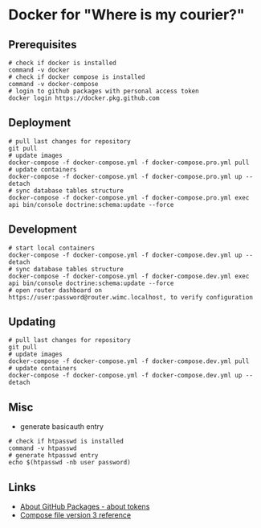 # Docker for "Where is my courier?"

## Prerequisites
```shell script
# check if docker is installed
command -v docker
# check if docker compose is installed
command -v docker-compose
# login to github packages with personal access token
docker login https://docker.pkg.github.com
```

## Deployment
```shell script
# pull last changes for repository
git pull
# update images
docker-compose -f docker-compose.yml -f docker-compose.pro.yml pull
# update containers
docker-compose -f docker-compose.yml -f docker-compose.pro.yml up --detach
# sync database tables structure
docker-compose -f docker-compose.yml -f docker-compose.pro.yml exec api bin/console doctrine:schema:update --force
```

## Development
```shell script
# start local containers
docker-compose -f docker-compose.yml -f docker-compose.dev.yml up --detach
# sync database tables structure
docker-compose -f docker-compose.yml -f docker-compose.dev.yml exec api bin/console doctrine:schema:update --force
# open router dashboard on https://user:password@router.wimc.localhost, to verify configuration
```

## Updating
```shell script
# pull last changes for repository
git pull
# update images
docker-compose -f docker-compose.yml -f docker-compose.dev.yml pull
# update containers
docker-compose -f docker-compose.yml -f docker-compose.dev.yml up --detach
```

## Misc
- generate basicauth entry
```shell script
# check if htpasswd is installed
command -v htpasswd
# generate htpasswd entry
echo $(htpasswd -nb user password)
```

## Links
- [About GitHub Packages - about tokens](https://help.github.com/en/packages/publishing-and-managing-packages/about-github-packages#about-tokens)
- [Compose file version 3 reference](https://docs.docker.com/compose/compose-file/)
